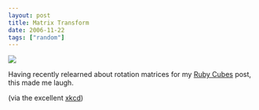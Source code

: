 ```yaml
---
layout: post
title: Matrix Transform
date: 2006-11-22
tags: ["random"]
---
```


[![](https://imgs.xkcd.com/comics/matrix_transform.png)](http://xkcd.com/c184.html)

Having recently relearned about rotation matrices for my [Ruby Cubes](/2006/10/04/ruby-cubes/) post, this made me laugh. 

(via the excellent [xkcd](http://xkcd.com/))
